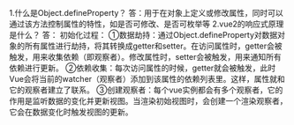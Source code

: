 1.什么是Object.defineProperty？
答：用于在对象上定义或修改属性，同时可以通过该方法控制属性的特性，如是否可修改、是否可枚举等
2.vue2的响应式原理是什么？
答：
初始化过程：
  ①数据劫持：通过Object.defineProperty对数据对象的所有属性进行劫持，将其转换成getter和setter。在访问属性时，getter会被触发，用来收集依赖（即观察者）。修改属性时，setter会被触发，用来通知所有依赖进行更新。
  ②依赖收集：每次访问属性的时候，getter就会被触发，此时Vue会将当前的watcher（观察者）添加到该属性的依赖列表里。这样，属性就和它的观察者建立了联系。
  ③创建观察者：每个vue实例都会有多个观察者，它的作用是监听数据的变化并更新视图。当渲染初始视图时，会创建一个渲染观察者，它会在数据变化时触发视图的更新。